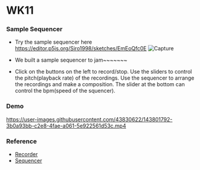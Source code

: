 # WK11

### Sample Sequencer

* Try the sample sequencer here https://editor.p5js.org/Siro1998/sketches/EmEoQfc0E
![Capture](https://user-images.githubusercontent.com/43830622/143798438-5a471187-ae17-4044-9f68-659288cf43ec.PNG)

* We built a sample sequencer to jam~~~~~~~
* Click on the buttons on the left to record/stop. Use the sliders to control the pitch(playback rate) of the recordings. Use the sequencer to arrange the recordings and make a composition. The slider at the bottom can control the bpm(speed of the squencer). 

### Demo
https://user-images.githubusercontent.com/43830622/143801792-3b0a93bb-c2e8-4fae-a061-5e922561d53c.mp4

### Reference
* [Recorder](https://editor.p5js.org/icm4.0/sketches/FSIOKFpR4)
* [Sequencer](https://editor.p5js.org/carpece/sketches/_tbrpjK3k)




